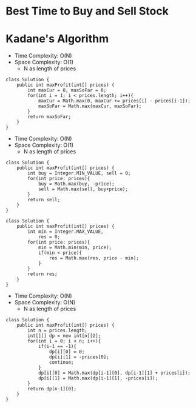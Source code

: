 # Best Time to Buy and Sell Stock

# Kadane's Algorithm

- Time Complexity: O(N)
- Space Complexity: O(1)
  - N as length of prices

```
class Solution {
    public int maxProfit(int[] prices) {
        int maxCur = 0, maxSoFar = 0;
        for(int i = 1; i < prices.length; i++){
            maxCur = Math.max(0, maxCur += prices[i] - prices[i-1]);
            maxSoFar = Math.max(maxCur, maxSoFar);
        }
        return maxSoFar;
    }
}
```

- Time Complexity: O(N)
- Space Complexity: O(1)
  - N as length of prices

```
class Solution {
    public int maxProfit(int[] prices) {
        int buy = Integer.MIN_VALUE, sell = 0;
        for(int price: prices){
            buy = Math.max(buy, -price);
            sell = Math.max(sell, buy+price);
        }
        return sell;
    }
}
```

```
class Solution {
    public int maxProfit(int[] prices) {
        int min = Integer.MAX_VALUE,
            res = 0;
        for(int price: prices){
            min = Math.min(min, price);
            if(min < price){
                res = Math.max(res, price - min);
            }
        }
        return res;
    }
}
```

- Time Complexity: O(N)
- Space Complexity: O(N)
  - N as length of prices

```
class Solution {
    public int maxProfit(int[] prices) {
        int n = prices.length;
        int[][] dp = new int[n][2];
        for(int i = 0; i < n; i++){
            if(i-1 == -1){
                dp[i][0] = 0;
                dp[i][1] = -prices[0];
                continue;
            }
            dp[i][0] = Math.max(dp[i-1][0], dp[i-1][1] + prices[i]);
            dp[i][1] = Math.max(dp[i-1][1], -prices[i]);
        }
        return dp[n-1][0];
    }
}
```
